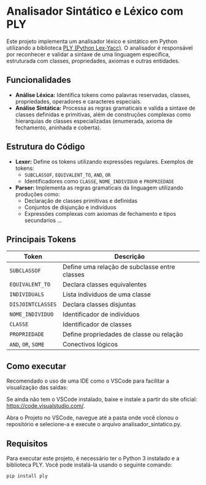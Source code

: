 # Analisador Sintático e Léxico com PLY

Este projeto implementa um analisador léxico e sintático em Python utilizando a biblioteca [PLY (Python Lex-Yacc)](http://www.dabeaz.com/ply/). O analisador é responsável por reconhecer e validar a sintaxe de uma linguagem específica, estruturada com classes, propriedades, axiomas e outras entidades.

## Funcionalidades

- **Análise Léxica:** Identifica tokens como palavras reservadas, classes, propriedades, operadores e caracteres especiais.
- **Análise Sintática:** Processa as regras gramaticais e valida a sintaxe de classes definidas e primitivas, além de construções complexas como hierarquias de classes especializadas (enumerada, axioma de fechamento, aninhada e coberta).

## Estrutura do Código

- **Lexer:** Define os tokens utilizando expressões regulares. Exemplos de tokens:
  - `SUBCLASSOF`, `EQUIVALENT_TO`, `AND`, `OR`
  - Identificadores como `CLASSE`, `NOME_INDIVIDUO` e `PROPRIEDADE`
- **Parser:** Implementa as regras gramaticais da linguagem utilizando produções como:
  - Declaração de classes primitivas e definidas
  - Conjuntos de disjunção e indivíduos
  - Expressões complexas com axiomas de fechamento e tipos secundarios ...

## Principais Tokens

| Token              | Descrição                                                    |
|--------------------|------------------------------------------------------------|
| `SUBCLASSOF`       | Define uma relação de subclasse entre classes                |
| `EQUIVALENT_TO`    | Declara classes equivalentes                                 |
| `INDIVIDUALS`      | Lista indivíduos de uma classe                               |
| `DISJOINTCLASSES`  | Declara classes disjuntas                                    |
| `NOME_INDIVIDUO`   | Identificador de indivíduos                                  |
| `CLASSE`           | Identificador de classes                                    |
| `PROPRIEDADE`      | Define propriedades de classe ou relação                    |
| `AND`, `OR`, `SOME`| Conectivos lógicos                                           |




## Como executar 

Recomendado o uso de uma IDE como o VSCode para facilitar a visualização das saídas:

Se ainda não tem o VSCode instalado, baixe e instale a partir do site oficial: 
https://code.visualstudio.com/.

Abra o Projeto no VSCode, navegue até a pasta onde você clonou o repositório e selecione-a e 
execute o arquivo analisador_sintatico.py.

## Requisitos

Para executar este projeto, é necessário ter o Python 3 instalado e a biblioteca PLY. Você pode instalá-la usando o seguinte comando:

```bash
pip install ply


